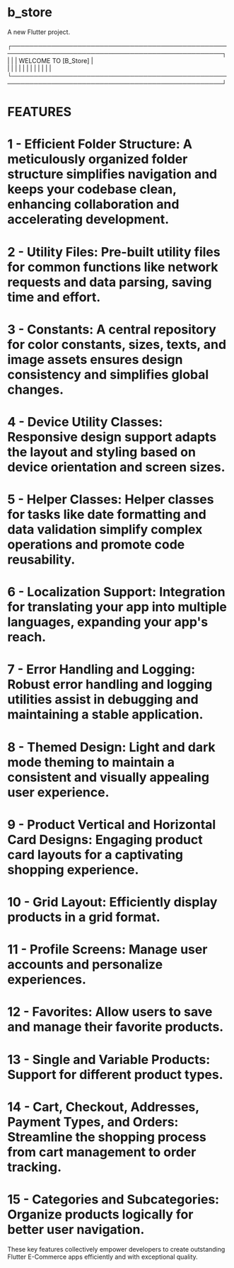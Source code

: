 # b_store

A new Flutter project.

┌──────────────────────────────────────────────────────────────────────────────────────────────────┐
|                                                                                                  |
|                                   WELCOME TO [B_Store]                                           |  
|                                                                                                  |
|                                                                                                  |
|                                                                                                  |
|                                                                                                  |
|                                                                                                  |
|                                                                                                  |
└──────────────────────────────────────────────────────────────────────────────────────────────────┘
# FEATURES

# 1 - Efficient Folder Structure: A meticulously organized folder structure simplifies navigation and keeps your codebase clean, enhancing collaboration and accelerating development.

# 2 - Utility Files: Pre-built utility files for common functions like network requests and data parsing, saving time and effort.

# 3 - Constants: A central repository for color constants, sizes, texts, and image assets ensures design consistency and simplifies global changes.

# 4 - Device Utility Classes: Responsive design support adapts the layout and styling based on device orientation and screen sizes.

# 5 - Helper Classes: Helper classes for tasks like date formatting and data validation simplify complex operations and promote code reusability.

# 6 - Localization Support: Integration for translating your app into multiple languages, expanding your app's reach.

# 7 - Error Handling and Logging: Robust error handling and logging utilities assist in debugging and maintaining a stable application.

# 8 - Themed Design: Light and dark mode theming to maintain a consistent and visually appealing user experience.

# 9 - Product Vertical and Horizontal Card Designs: Engaging product card layouts for a captivating shopping experience.

# 10 - Grid Layout: Efficiently display products in a grid format.

# 11 - Profile Screens: Manage user accounts and personalize experiences.

# 12 - Favorites: Allow users to save and manage their favorite products.

# 13 - Single and Variable Products: Support for different product types.

# 14 - Cart, Checkout, Addresses, Payment Types, and Orders: Streamline the shopping process from cart management to order tracking.

# 15 - Categories and Subcategories: Organize products logically for better user navigation.

These key features collectively empower developers to create outstanding Flutter E-Commerce apps efficiently and with exceptional quality.